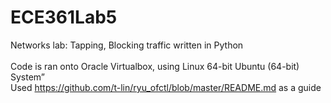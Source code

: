 # ECE361Lab5
Networks lab: Tapping, Blocking traffic written in Python <br /><br />
Code is ran onto Oracle Virtualbox, using Linux 64-bit Ubuntu (64-bit) System” <br />
Used https://github.com/t-lin/ryu_ofctl/blob/master/README.md as a guide
